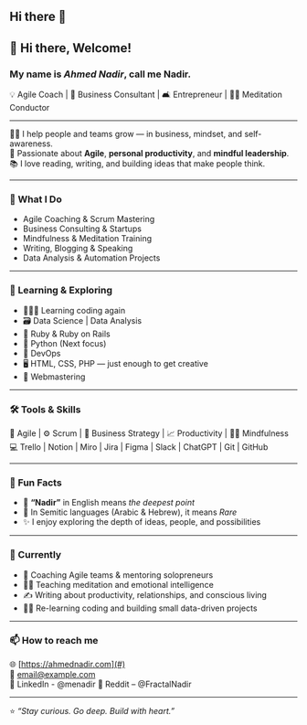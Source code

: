 ## Hi there 👋

<!--
**TechnoVen/TechnoVen** is a ✨ _special_ ✨ repository because its `README.md` (this file) appears on your GitHub profile.

Here are some ideas to get you started:

- 🔭 I’m currently working on ...
- 🌱 I’m currently learning ...
- 👯 I’m looking to collaborate on ...
- 🤔 I’m looking for help with ...
- 💬 Ask me about ...
- 📫 How to reach me: ...
- 😄 Pronouns: ...
- ⚡ Fun fact: ...
-->
## 👋 Hi there, Welcome!

### My name is _**Ahmed Nadir**_, call me **Nadir**.  
💡 Agile Coach | 💼 Business Consultant | 🛋️ Entrepreneur | 🧘‍♂️ Meditation Conductor  

---

👨‍🏫 I help people and teams grow — in business, mindset, and self-awareness.  
🚀 Passionate about **Agile**, **personal productivity**, and **mindful leadership**.  
📚 I love reading, writing, and building ideas that make people think.  

---

### 🧩 What I Do
- Agile Coaching & Scrum Mastering  
- Business Consulting & Startups  
- Mindfulness & Meditation Training  
- Writing, Blogging & Speaking  
- Data Analysis & Automation Projects  

---

### 🧠 Learning & Exploring
- 👨🏽‍💻 Learning coding again  
- 🗃️ Data Science | Data Analysis  
- 💎 Ruby & Ruby on Rails  
- 🐍 Python (Next focus)
- 🚀 DevOps
- 🖥 HTML, CSS, PHP — just enough to get creative
- 🦋 Webmastering 

---

### 🛠️ Tools & Skills
💬 Agile | ⚙️ Scrum | 💼 Business Strategy | 📈 Productivity | 🧘‍♂️ Mindfulness  
💻 Trello | Notion | Miro | Jira | Figma | Slack | ChatGPT | Git | GitHub  

---

### 💫 Fun Facts
- 🌊 **“Nadir”** in English means *the deepest point*  
- 🌟 In Semitic languages (Arabic & Hebrew), it means *Rare*  
- ✨ I enjoy exploring the depth of ideas, people, and possibilities  

---

### 🌱 Currently
- 🔄 Coaching Agile teams & mentoring solopreneurs  
- 🧘‍♂️ Teaching meditation and emotional intelligence  
- ✍️ Writing about productivity, relationships, and conscious living  
- 🧑‍💻 Re-learning coding and building small data-driven projects  

---

### 📫 How to reach me
🌐 [https://ahmednadir.com](#)  
📧 [email@example.com](#)  
💬 LinkedIn - @menadir
💬 Reddit – @FractalNadir 
<!--💬 LinkedIn / Medium / Reddit – @FractalNadir -->

---

⭐ *“Stay curious. Go deep. Build with heart.”*  
